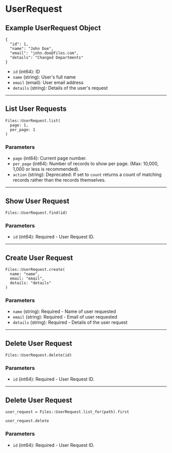 # UserRequest

## Example UserRequest Object

```
{
  "id": 1,
  "name": "John Doe",
  "email": "john.doe@files.com",
  "details": "Changed Departments"
}
```

* `id` (int64): ID
* `name` (string): User's full name
* `email` (email): User email address
* `details` (string): Details of the user's request


---

## List User Requests

```
Files::UserRequest.list(
  page: 1, 
  per_page: 1
)
```

### Parameters

* `page` (int64): Current page number.
* `per_page` (int64): Number of records to show per page.  (Max: 10,000, 1,000 or less is recommended).
* `action` (string): Deprecated: If set to `count` returns a count of matching records rather than the records themselves.


---

## Show User Request

```
Files::UserRequest.find(id)
```

### Parameters

* `id` (int64): Required - User Request ID.


---

## Create User Request

```
Files::UserRequest.create(
  name: "name", 
  email: "email", 
  details: "details"
)
```

### Parameters

* `name` (string): Required - Name of user requested
* `email` (string): Required - Email of user requested
* `details` (string): Required - Details of the user request


---

## Delete User Request

```
Files::UserRequest.delete(id)
```

### Parameters

* `id` (int64): Required - User Request ID.


---

## Delete User Request

```
user_request = Files::UserRequest.list_for(path).first

user_request.delete
```

### Parameters

* `id` (int64): Required - User Request ID.
